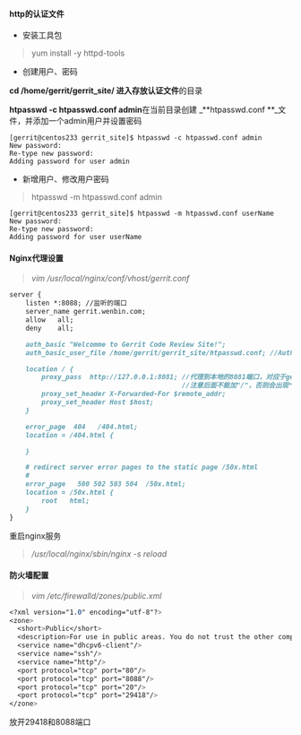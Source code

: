 #### http的认证文件

* 安装工具包

> yum install -y httpd-tools

* 创建用户、密码

**cd /home/gerrit/gerrit\_site/  **进入存放**认证文件**的目录

**htpasswd -c htpasswd.conf admin**在当前目录创建 _**htpasswd.conf **_文件，并添加一个admin用户并设置密码

```
[gerrit@centos233 gerrit_site]$ htpasswd -c htpasswd.conf admin
New password: 
Re-type new password: 
Adding password for user admin
```

* 新增用户、修改用户密码

> htpasswd -m htpasswd.conf admin

```
[gerrit@centos233 gerrit_site]$ htpasswd -m htpasswd.conf userName
New password: 
Re-type new password: 
Adding password for user userName
```

#### Nginx代理设置

> _vim /usr/local/nginx/conf/vhost/gerrit.conf_

```markdown
server {
    listen *:8088; //监听的端口
    server_name gerrit.wenbin.com;
    allow   all;
    deny    all;

    auth_basic "Welcomme to Gerrit Code Review Site!";
    auth_basic_user_file /home/gerrit/gerrit_site/htpasswd.conf; //AuthUserFile路径，即http认证文件

    location / {
        proxy_pass  http://127.0.0.1:8081; //代理到本地的8081端口，对应于gerrit的监听端口
                                           //注意后面不能加"/"，否则会出现“Code Review - Error The page you requested was not found....permission to view this page”的报错
        proxy_set_header X-Forwarded-For $remote_addr;
        proxy_set_header Host $host;
    }

    error_page  404   /404.html;
    location = /404.html {

    }

    # redirect server error pages to the static page /50x.html
    #
    error_page   500 502 503 504  /50x.html;
    location = /50x.html {
        root   html;
    }
}
```

重启nginx服务  

> _/usr/local/nginx/sbin/nginx -s reload_

#### 防火墙配置

> _vim /etc/firewalld/zones/public.xml_

```css
<?xml version="1.0" encoding="utf-8"?>
<zone>
  <short>Public</short>
  <description>For use in public areas. You do not trust the other computers on networks to not harm your computer. Only selected incoming connections are accepted.</description>
  <service name="dhcpv6-client"/>
  <service name="ssh"/>
  <service name="http"/>
  <port protocol="tcp" port="80"/>
  <port protocol="tcp" port="8088"/>
  <port protocol="tcp" port="20"/>
  <port protocol="tcp" port="29418"/>
</zone>
```

放开29418和8088端口


